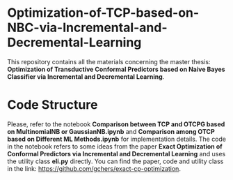 # Optimization-of-TCP-based-on-NBC-via-Incremental-and-Decremental-Learning
This repository contains all the materials concerning the master thesis: **Optimization of Transductive Conformal Predictors based on Naive Bayes Classifier via Incremental and Decremental Learning**.

# Code Structure
Please, refer to the notebook **Comparison between TCP and OTCPG based on MultinomialNB or GaussianNB.ipynb** and **Comparison among OTCP based on Different ML Methods.ipynb** for implementation details. The code in the notebook refers to some ideas from the paper **Exact Optimization of Conformal Predictors via Incremental and Decremental Learning** and uses the utility class **eli.py** directly. You can find the paper, code and utility class in the link: https://github.com/gchers/exact-cp-optimization.
